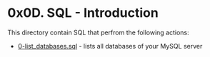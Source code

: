 # 0x0D. SQL - Introduction
This directory contain SQL that perfrom the following actions:
- [0-list_databases.sql](0-list_databases.sql) - lists all databases of your MySQL server
